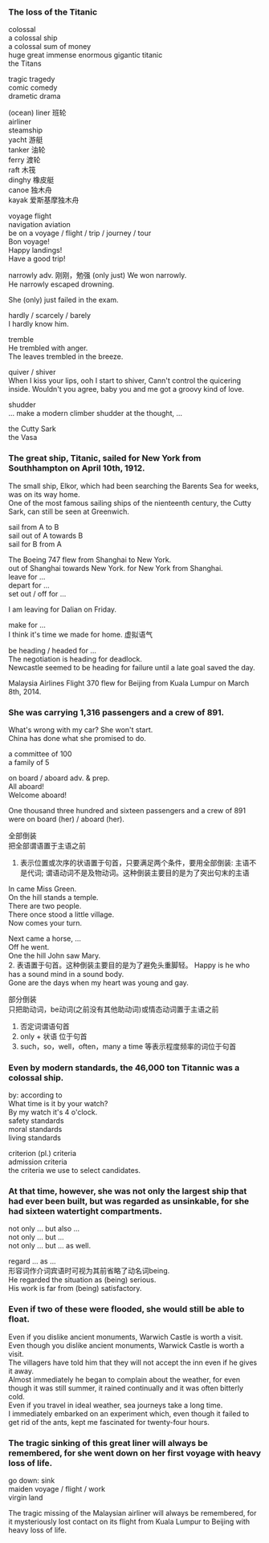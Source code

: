 ### The loss of the Titanic  
colossal  
a colossal ship  
a colossal sum of money  
huge    great   immense  enormous   gigantic    titanic  
the Titans  
  
tragic      tragedy  
comic       comedy  
drametic    drama  
  
(ocean) liner 班轮  
     airliner  
steamship  
yacht  游艇  
tanker 油轮  
ferry  渡轮  
raft   木筏  
dinghy 橡皮艇  
canoe  独木舟  
kayak  爱斯基摩独木舟  
  
voyage      flight  
navigation  aviation  
be on a voyage / flight / trip / journey / tour  
Bon voyage!  
Happy landings!  
Have a good trip!  

narrowly adv. 刚刚，勉强  (only just)
We won narrowly.  
He narrowly escaped drowning.  
  
She (only) just failed in the exam.  
  
hardly / scarcely / barely  
I hardly know him.  
  
tremble  
He trembled with anger.  
The leaves trembled in the breeze.  
  
quiver / shiver  
When I kiss your lips, ooh I start to shiver, Cann't control the quicering inside. Wouldn't you agree, baby you and me got a groovy kind of love.  
  
shudder  
... make a modern climber shudder at the thought, ...  
  
the Cutty Sark  
the Vasa  
  
### The great ship, Titanic, sailed for New York from Southhampton on April 10th, 1912. 

The small ship, Elkor, which had been searching the Barents Sea for weeks, was on its way home.  
One of the most famous sailing ships of the nienteenth century, the Cutty Sark, can still be seen at Greenwich.  
  
sail from A to B  
sail out of A towards B  
sail for B from A  
  
The Boeing 747 flew from Shanghai to New York.  
                    out of Shanghai towards New York.
                    for New York from Shanghai.  
leave for ...  
depart for ...  
set out / off for ...  
  
I am leaving for Dalian on Friday.  
  
make for ...  
I think it's time we made for home.  虚拟语气  
  
be heading / headed for ...  
The negotiation is heading for deadlock.  
Newcastle seemed to be heading for failure until a late goal saved the day.  
  
Malaysia Airlines Flight 370 flew for Beijing from Kuala Lumpur on March 8th, 2014.  
  
### She was carrying 1,316 passengers and a crew of 891.  
What's wrong with my car? She won't start.  
China has done what she promised to do.  
  
a committee of 100  
a family of 5  
  
on board / aboard  adv. & prep.  
All aboard!  
Welcome aboard!  
  
One thousand three hundred and sixteen passengers and a crew of 891 were on board (her) / aboard (her).  
  
全部倒装  
把全部谓语置于主语之前  
1. 表示位置或次序的状语置于句首，只要满足两个条件，要用全部倒装: 主语不是代词; 谓语动词不是及物动词。这种倒装主要目的是为了突出句末的主语  
  
In came Miss Green.  
On the hill stands a temple.  
There are two people.  
There once stood a little village.  
Now comes your turn.  
  
Next came a horse, ...  
Off he went.  
One the hill John saw Mary.  
2. 表语置于句首。这种倒装主要目的是为了避免头重脚轻。 
Happy is he who has a sound mind in a sound body.  
Gone are the days when my heart was young and gay.  
  
部分倒装  
只把助动词，be动词(之前没有其他助动词)或情态动词置于主语之前
1. 否定词谓语句首  
2. only + 状语 位于句首  
3. such，so，well，often，many a time 等表示程度频率的词位于句首  
  
### Even by modern standards, the 46,000 ton Titannic was a colossal ship.  

by: according to  
What time is it by your watch?  
By my watch it's 4 o'clock.  
safety standards  
moral standards  
living standards  
  
criterion (pl.) criteria  
admission criteria  
the criteria we use to select candidates.  
  
### At that time, however, she was not only the largest ship that had ever been built, but was regarded as unsinkable, for she had sixteen watertight compartments.  
  
not only ... but also ...  
not only ... but ...  
not only ... but ... as well.  
  
regard ... as ...  
形容词作介词宾语时可视为其前省略了动名词being.  
He regarded the situation as (being) serious.  
His work is far from (being) satisfactory.  
  
### Even if two of these were flooded, she would still be able to float.  
Even if you dislike ancient monuments, Warwich Castle is worth a visit.  
Even though you dislike ancient monuments, Warwick Castle is worth a visit.  
The villagers have told him that they will not accept the inn even if he gives it away.  
Almost immediately he began to complain about the weather, for even though it was still summer, it rained continually and it was often bitterly cold.  
Even if you travel in ideal weather, sea journeys take a long time.  
I immediately embarked on an experiment which, even though it failed to get rid of the ants, kept me fascinated for twenty-four hours.  
  
### The tragic sinking of this great liner will always be remembered, for she went down on her first voyage with heavy loss of life.  
  
go down: sink  
maiden voyage / flight / work  
virgin land  
  
The tragic missing of the Malaysian airliner will always be remembered, for it mysteriously lost contact on its flight from Kuala Lumpur to Beijing with heavy loss of life.  